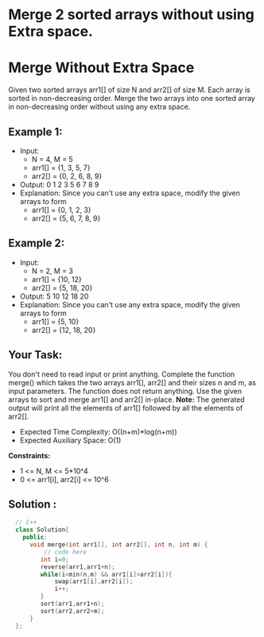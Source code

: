 # Merge 2 sorted arrays without using Extra space.
# Merge Without Extra Space

Given two sorted arrays arr1[] of size N and arr2[] of size M. Each array is sorted in non-decreasing order. Merge the two arrays into one sorted array in non-decreasing order without using any extra space.

## Example 1:

- Input:
  - N = 4, M = 5
  - arr1[] = {1, 3, 5, 7}
  - arr2[] = {0, 2, 6, 8, 9}
- Output: 0 1 2 3 5 6 7 8 9
- Explanation: Since you can't use any 
extra space, modify the given arrays
to form 
  - arr1[] = {0, 1, 2, 3}
  - arr2[] = {5, 6, 7, 8, 9}

## Example 2:

- Input:
  - N = 2, M = 3
  - arr1[] = {10, 12}
  - arr2[] = {5, 18, 20}
- Output: 5 10 12 18 20
- Explanation: Since you can't use any
extra space, modify the given arrays
to form 
  - arr1[] = {5, 10}
  - arr2[] = {12, 18, 20}

## Your Task:
You don't need to read input or print anything. Complete the function merge() which takes the two arrays arr1[], arr2[] and their sizes n and m, as input parameters. The function does not return anything. Use the given arrays to sort and merge arr1[] and arr2[] in-place. 
**Note:** The generated output will print all the elements of arr1[] followed by all the elements of arr2[].

- Expected Time Complexity: O((n+m)*log(n+m))
- Expected Auxiliary Space: O(1)

**Constraints:**
- 1 <= N, M <= 5*10^4
- 0 <= arr1[i], arr2[i] <= 10^6

## Solution :

```C++
  // C++
  class Solution{
    public:
      void merge(int arr1[], int arr2[], int n, int m) {
          // code here
         int i=0;
         reverse(arr1,arr1+n);
         while(i<min(n,m) && arr1[i]>arr2[i]){
             swap(arr1[i],arr2[i]);
             i++;
         }
         sort(arr1,arr1+n);
         sort(arr2,arr2+m);
      }
  };
```
